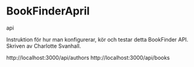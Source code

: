 # BookFinderApril
 api

 Instruktion för hur man konfigurerar, kör och testar detta BookFinder API. Skriven av Charlotte Svanhall.

 http://localhost:3000/api/authors
 http://localhost:3000/api/books

